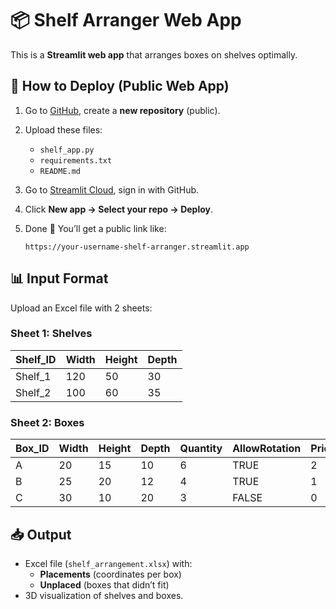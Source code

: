 # 📦 Shelf Arranger Web App

This is a **Streamlit web app** that arranges boxes on shelves optimally.

## 🚀 How to Deploy (Public Web App)

1. Go to [GitHub](https://github.com), create a **new repository** (public).
2. Upload these files:
   - `shelf_app.py`
   - `requirements.txt`
   - `README.md`
3. Go to [Streamlit Cloud](https://streamlit.io/cloud), sign in with GitHub.
4. Click **New app → Select your repo → Deploy**.
5. Done 🎉 You’ll get a public link like:

   ```
   https://your-username-shelf-arranger.streamlit.app
   ```

## 📊 Input Format

Upload an Excel file with 2 sheets:

### Sheet 1: Shelves
| Shelf_ID | Width | Height | Depth |
|----------|-------|--------|-------|
| Shelf_1  | 120   | 50     | 30    |
| Shelf_2  | 100   | 60     | 35    |

### Sheet 2: Boxes
| Box_ID | Width | Height | Depth | Quantity | AllowRotation | Priority |
|--------|-------|--------|-------|----------|---------------|----------|
| A      | 20    | 15     | 10    | 6        | TRUE          | 2        |
| B      | 25    | 20     | 12    | 4        | TRUE          | 1        |
| C      | 30    | 10     | 20    | 3        | FALSE         | 0        |

## 📥 Output

- Excel file (`shelf_arrangement.xlsx`) with:
  - **Placements** (coordinates per box)
  - **Unplaced** (boxes that didn’t fit)
- 3D visualization of shelves and boxes.
